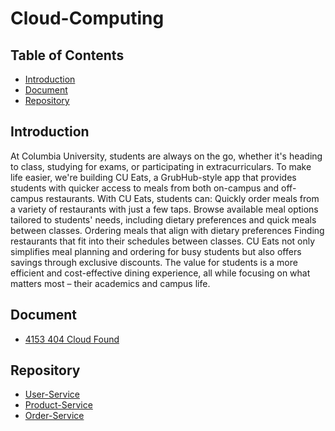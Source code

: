 # Cloud-Computing
## Table of Contents
- [Introduction](#Introduction)
- [Document](#Document)
- [Repository](#Repository)


## Introduction
At Columbia University, students are always on the go, whether it's heading to class, studying for exams, or participating in extracurriculars. To make life easier, we're building CU Eats, a GrubHub-style app that provides students with quicker access to meals from both on-campus and off-campus restaurants. With CU Eats, students can:
Quickly order meals from a variety of restaurants with just a few taps.
Browse available meal options tailored to students' needs, including dietary preferences and quick meals between classes.
Ordering meals that align with dietary preferences
Finding restaurants that fit into their schedules between classes.
CU Eats not only simplifies meal planning and ordering for busy students but also offers savings through exclusive discounts. The value for students is a more efficient and cost-effective dining experience, all while focusing on what matters most – their academics and campus life.


## Document
- [4153 404 Cloud Found](https://docs.google.com/document/d/1Gv_HHN0Q0Nwz5Ebm4SohGn1i-R_TvuzekyD57FFTcKU/edit?usp=sharing)


## Repository
- [User-Service](https://github.com/CU-Meals/Microservice1-User-Service)
- [Product-Service](https://github.com/CU-Meals/Microservice2-Product-Service)
- [Order-Service](https://github.com/CU-Meals/Microservice3-Order-Service)
